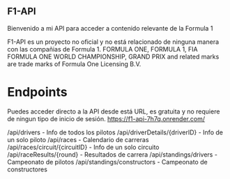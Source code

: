 ## F1-API

Bienvenido a mi API para acceder a contenido relevante de la Formula 1

F1-API es un proyecto no oficial y no está relacionado de ninguna manera con las compañias de Formula 1. FORMULA ONE, FORMULA 1, FIA FORMULA ONE WORLD CHAMPIONSHIP, GRAND PRIX and related marks are trade marks of Formula One Licensing B.V.

# Endpoints

Puedes acceder directo a la API desde está URL, es gratuita y no requiere de ningun tipo de inicio de sesión.
https://f1-api-7h7q.onrender.com/

/api/drivers - Info de todos los pilotos
/api/driverDetails/{driverID} - Info de un solo piloto
/api/races - Calendario de carreras
/api/races/circuit/{circuitID} - Info de un solo circuito
/api/raceResults/{round} - Resultados de carrera
/api/standings/drivers - Campeonato de pilotos
/api/standings/constructors - Campeonato de constructores
